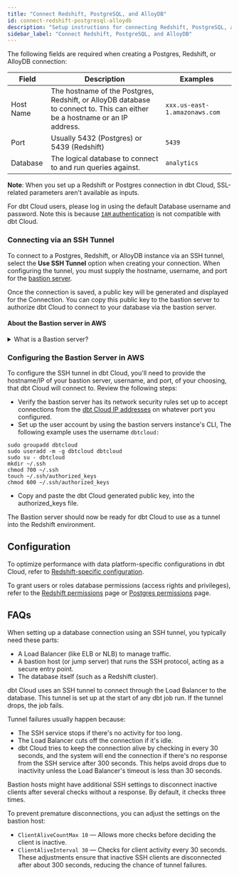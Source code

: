 ```yaml
---
title: "Connect Redshift, PostgreSQL, and AlloyDB"
id: connect-redshift-postgresql-alloydb
description: "Setup instructions for connecting Redshift, PostgreSQL, and AlloyDBnpm to dbt Cloud"
sidebar_label: "Connect Redshift, PostgreSQL, and AlloyDB"
---
```


The following fields are required when creating a Postgres, Redshift, or AlloyDB connection:

| Field | Description | Examples |
| ----- | ----------- | -------- |
| Host Name | The hostname of the Postgres, Redshift, or AlloyDB database to connect to. This can either be a hostname or an IP address. | `xxx.us-east-1.amazonaws.com` |
| Port | Usually 5432 (Postgres) or 5439 (Redshift) | `5439` |
| Database | The logical database to connect to and run queries against. | `analytics` |

**Note**: When you set up a Redshift or Postgres connection in dbt Cloud, SSL-related parameters aren't available as inputs. 

<Lightbox src="/img/docs/dbt-cloud/cloud-configuring-dbt-cloud/postgres-redshift-connection.png" width="70%" title="Configuring a Redshift connection"/>

For dbt Cloud users, please log in using the default Database username and password. Note this is because [`IAM` authentication](https://docs.aws.amazon.com/redshift/latest/mgmt/generating-user-credentials.html) is not compatible with dbt Cloud.

### Connecting via an SSH Tunnel

To connect to a Postgres, Redshift, or AlloyDB instance via an SSH tunnel, select the **Use SSH Tunnel** option when creating your connection. When configuring the tunnel, you must supply the hostname, username, and port for the [bastion server](#about-the-bastion-server-in-aws).

Once the connection is saved, a public key will be generated and displayed for the Connection. You can copy this public key to the bastion server to authorize dbt Cloud to connect to your database via the bastion server.

<Lightbox src="/img/docs/dbt-cloud/cloud-configuring-dbt-cloud/postgres-redshift-ssh-tunnel.png" width="70%" title="A generated public key for a Redshift connection"/>

#### About the Bastion server in AWS

<details>
  <summary>What is a Bastion server?</summary>
  <div>
    <div>A bastion server in <a href="https://aws.amazon.com/blogs/security/how-to-record-ssh-sessions-established-through-a-bastion-host/">Amazon Web Services (AWS)</a> is a host that allows dbt Cloud to open an SSH connection. <br></br>
    
dbt Cloud only sends queries and doesn't transmit large data volumes. This means the bastion server can run on an AWS instance of any size, like a t2.small instance or t2.micro.<br></br><br></br>
    
Make sure the location of the instance is the same Virtual Private Cloud (VPC) as the Redshift instance, and configure the security group for the bastion server to ensure that it's able to connect to the warehouse port.
    </div>
  </div>
</details>


### Configuring the Bastion Server in AWS

To configure the SSH tunnel in dbt Cloud, you'll need to provide the hostname/IP of your bastion server, username, and port, of your choosing, that dbt Cloud will connect to. Review the following steps:

- Verify the bastion server has its network security rules set up to accept connections from the [dbt Cloud IP addresses](/docs/cloud/about-cloud/access-regions-ip-addresses) on whatever port you configured.
- Set up the user account by using the bastion servers instance's CLI, The following example uses the username `dbtcloud:`
    
```shell
sudo groupadd dbtcloud
sudo useradd -m -g dbtcloud dbtcloud
sudo su - dbtcloud
mkdir ~/.ssh
chmod 700 ~/.ssh
touch ~/.ssh/authorized_keys
chmod 600 ~/.ssh/authorized_keys
```  

- Copy and paste the dbt Cloud generated public key, into the authorized_keys file.

The Bastion server should now be ready for dbt Cloud to use as a tunnel into the Redshift environment.


## Configuration

To optimize performance with data platform-specific configurations in dbt Cloud, refer to [Redshift-specific configuration](/reference/resource-configs/redshift-configs).

To grant users or roles database permissions (access rights and privileges), refer to the [Redshift permissions](/reference/database-permissions/redshift-permissions) page or [Postgres permissions](/reference/database-permissions/postgres-permissions) page.

## FAQs

<detailsToggle alt_header="Database Error - could not connect to server: Connection timed out">
When setting up a database connection using an SSH tunnel, you typically need these parts:

- A Load Balancer (like ELB or NLB) to manage traffic.
- A bastion host (or jump server) that runs the SSH protocol, acting as a secure entry point.
- The database itself (such as a Redshift cluster).

dbt Cloud uses an SSH tunnel to connect through the Load Balancer to the database. This tunnel is set up at the start of any dbt job run. If the tunnel drops, the job fails.

Tunnel failures usually happen because:

- The SSH service stops if there's no activity for too long.
- The Load Balancer cuts off the connection if it's idle.
- dbt Cloud tries to keep the connection alive by checking in every 30 seconds, and the system will end the connection if there's no response from the SSH service after 300 seconds. This helps avoid drops due to inactivity unless the Load Balancer's timeout is less than 30 seconds.

Bastion hosts might have additional SSH settings to disconnect inactive clients after several checks without a response. By default, it checks three times.

To prevent premature disconnections, you can adjust the settings on the bastion host:

- `ClientAliveCountMax 10` &mdash; Allows more checks before deciding the client is inactive.
- `ClientAliveInterval 30` &mdash; Checks for client activity every 30 seconds.
These adjustments ensure that inactive SSH clients are disconnected after about 300 seconds, reducing the chance of tunnel failures.

</detailsToggle>
